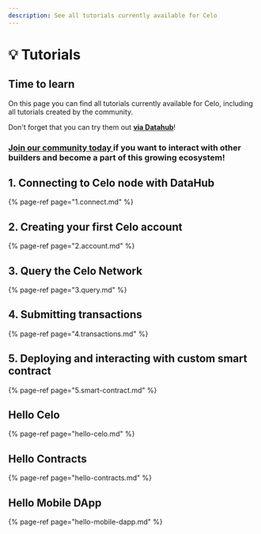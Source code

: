 ```yaml
---
description: See all tutorials currently available for Celo
---
```


# 💡 Tutorials

## Time to learn

On this page you can find all tutorials currently available for Celo, including all tutorials created by the community.

Don't forget that you can try them out [**via Datahub**](https://datahub.figment.io/sign_up?service=celo)!

### [Join our community today ](https://discord.gg/fszyM7K)if you want to interact with other builders and become a part of this growing ecosystem!

## 1. Connecting to Celo node with DataHub

{% page-ref page="1.connect.md" %}

## 2. Creating your first Celo account

{% page-ref page="2.account.md" %}

## 3. Query the Celo Network

{% page-ref page="3.query.md" %}

## 4. Submitting transactions

{% page-ref page="4.transactions.md" %}

## 5. Deploying and interacting with custom smart contract

{% page-ref page="5.smart-contract.md" %}

## Hello Celo

{% page-ref page="hello-celo.md" %}

## Hello Contracts

{% page-ref page="hello-contracts.md" %}

## Hello Mobile DApp

{% page-ref page="hello-mobile-dapp.md" %}

